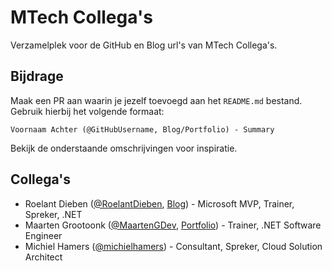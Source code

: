 # MTech Collega's
Verzamelplek voor de GitHub en Blog url's van MTech Collega's.

## Bijdrage
Maak een PR aan waarin je jezelf toevoegd aan het `README.md` bestand. Gebruik hierbij het volgende formaat:
```
Voornaam Achter (@GitHubUsername, Blog/Portfolio) - Summary
```
Bekijk de onderstaande omschrijvingen voor inspiratie.


## Collega's
- Roelant Dieben ([@RoelantDieben](https://github.com/OrdinaRoelant), [Blog](https://cloudtakes.com/)) - Microsoft MVP, Trainer, Spreker, .NET
- Maarten Grootoonk ([@MaartenGDev](https://github.com/MaartenGdev), [Portfolio](https://maartendev.me/)) - Trainer, .NET Software Engineer
- Michiel Hamers ([@michielhamers](https://github.com/michielhamers)) - Consultant, Spreker, Cloud Solution Architect
